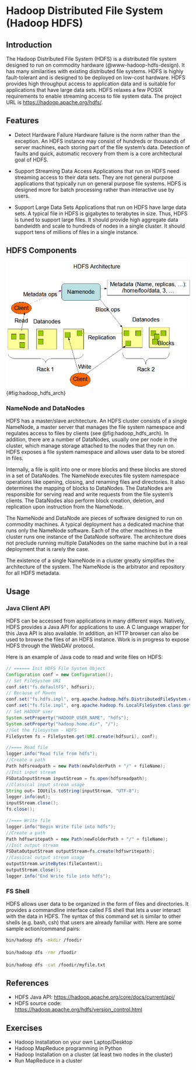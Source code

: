 # Hadoop Distributed File System (Hadoop HDFS)

## Introduction

The Hadoop Distributed File System (HDFS) is a distributed file system designed to run on commodity hardware (@www-hadoop-hdfs-design). It has many similarities with existing distributed file systems. HDFS is highly fault-tolerant and is designed to be deployed on low-cost hardware. HDFS provides high throughput access to application data and is suitable for applications that have large data sets. HDFS relaxes a few POSIX requirements to enable streaming access to file system data. The project URL is https://hadoop.apache.org/hdfs/.

## Features

* Detect Hardware Failure
Hardware failure is the norm rather than the exception. An HDFS instance may consist of hundreds or thousands of server machines, each storing part of the file system’s data. Detection of faults and quick, automatic recovery from them is a core architectural goal of HDFS.

* Support Streaming Data Access
Applications that run on HDFS need streaming access to their data sets. They are not general purpose applications that typically run on general purpose file systems. HDFS is designed more for batch processing rather than interactive use by users.

* Support Large Data Sets
Applications that run on HDFS have large data sets. A typical file in HDFS is gigabytes to terabytes in size. Thus, HDFS is tuned to support large files. It should provide high aggregate data bandwidth and scale to hundreds of nodes in a single cluster. It should support tens of millions of files in a single instance.

## HDFS Components

![Hadoop HDFS [@www-hadoop-hdfs-design]](images/hdfsarchitecture.gif){#fig:hadoop_hdfs_arch}

### NameNode and DataNodes

HDFS has a master/slave architecture. An HDFS cluster consists of a single NameNode, a master server that manages the file system namespace and regulates access to files by clients (see @fig:hadoop_hdfs_arch). In addition, there are a number of DataNodes, usually one per node in the cluster, which manage storage attached to the nodes that they run on. HDFS exposes a file system namespace and allows user data to be stored in files. 

Internally, a file is split into one or more blocks and these blocks are stored in a set of DataNodes. The NameNode executes file system namespace operations like opening, closing, and renaming files and directories. It also determines the mapping of blocks to DataNodes. The DataNodes are responsible for serving read and write requests from the file system’s clients. The DataNodes also perform block creation, deletion, and replication upon instruction from the NameNode.

The NameNode and DataNode are pieces of software designed to run on commodity machines. A typical deployment has a dedicated machine that runs only the NameNode software. Each of the other machines in the cluster runs one instance of the DataNode software. The architecture does not preclude running multiple DataNodes on the same machine but in a real deployment that is rarely the case.

The existence of a single NameNode in a cluster greatly simplifies the architecture of the system. The NameNode is the arbitrator and repository for all HDFS metadata.


## Usage

### Java Client API

HDFS can be accessed from applications in many different ways. Natively, HDFS provides a Java API for applications to use. A C language wrapper for this Java API is also available. In addition, an HTTP browser can also be used to browse the files of an HDFS instance. Work is in progress to expose HDFS through the WebDAV protocol.

Here is an example of Java code to read and write files on HDFS:

```java
// ====== Init HDFS File System Object
Configuration conf = new Configuration();
// Set FileSystem URI
conf.set("fs.defaultFS", hdfsuri);
// Because of Maven
conf.set("fs.hdfs.impl", org.apache.hadoop.hdfs.DistributedFileSystem.class.getName());
conf.set("fs.file.impl", org.apache.hadoop.fs.LocalFileSystem.class.getName());
// Set HADOOP user
System.setProperty("HADOOP_USER_NAME", "hdfs");
System.setProperty("hadoop.home.dir", "/");
//Get the filesystem - HDFS
FileSystem fs = FileSystem.get(URI.create(hdfsuri), conf);
```

```java
//==== Read file
logger.info("Read file from hdfs");
//Create a path
Path hdfsreadpath = new Path(newFolderPath + "/" + fileName);
//Init input stream
FSDataInputStream inputStream = fs.open(hdfsreadpath);
//Classical input stream usage
String out= IOUtils.toString(inputStream, "UTF-8");
logger.info(out);
inputStream.close();
fs.close();
```

```java
//==== Write file
logger.info("Begin Write file into hdfs");
//Create a path
Path hdfswritepath = new Path(newFolderPath + "/" + fileName);
//Init output stream
FSDataOutputStream outputStream=fs.create(hdfswritepath);
//Cassical output stream usage
outputStream.writeBytes(fileContent);
outputStream.close();
logger.info("End Write file into hdfs");
```

### FS Shell

HDFS allows user data to be organized in the form of files and directories. It provides a commandline interface called FS shell that lets a user interact with the data in HDFS. The syntax of this command set is similar to other shells (e.g. bash, csh) that users are already familiar with. Here are some sample action/command pairs:

```bash
bin/hadoop dfs -mkdir /foodir

bin/hadoop dfs -rmr /foodir

bin/hadoop dfs -cat /foodir/myfile.txt
```

## References

* HDFS Java API: https://hadoop.apache.org/core/docs/current/api/
* HDFS source code: https://hadoop.apache.org/hdfs/version_control.html


## Exercises

* Hadoop Installation on your own Laptop/Desktop
* Hadoop MapReduce programming in Python
* Hadoop Installation on a cluster (at least two nodes in the cluster)
* Run MapReduce in a cluster